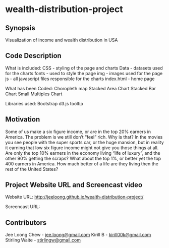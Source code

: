 # wealth-distribution-project

## Synopsis

Visualization of income and wealth distribution in USA


## Code Description


What is included:
CSS - styling of the page and charts
Data - datasets used for the charts
fonts - used to style the page
img - images used for the page
js - all javascript files responsible for the charts
index.html - home page


What has been Coded:
Choropleth map
Stacked Area Chart
Stacked Bar Chart
Small Multiples Chart

Libraries used:
Bootstrap
d3.js
tooltip


## Motivation

Some of us make a six figure income, or are in the top 20% earners in America.  The problem is we still don’t “feel” rich.  Why is that?
In the movies you see people with the super sports car, or the huge mansion, but in reality it earning that low six figure income might not give you those things at all.
Are only the top 10% earners in the economy living “life of luxury”, and the other 90% getting the scraps?  What about the top 1%, or better yet the top 400 earners  in America.  How much better of a life are they living then the rest of the United States?

## Project Website URL and Screencast video

Website URL: http://jeeloong.github.io/wealth-distribution-project/

Screencast URL:

## Contributors

Jee Loong Chew - jee.loong@gmail.com
Kirill B - kirill00k@gmail.com
Stirling Waite - stirlingw@gmail.com


